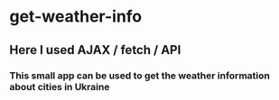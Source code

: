 # get-weather-info
## Here I used AJAX / fetch / API 
### This small app can be used to get the weather information about cities in Ukraine
